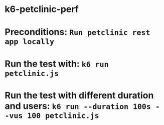 # k6-petclinic-perf
# Preconditions: `Run petclinic rest app locally`
# Run the test with: `k6 run petclinic.js`
# Run the test with different duration and users: `k6 run --duration 100s --vus 100 petclinic.js`
